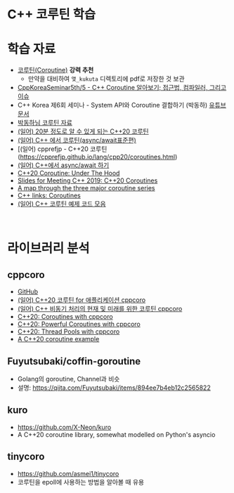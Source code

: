 # C++ 코루틴 학습
  
# 학습 자료
- [코루틴(Coroutine)](https://kukuta.tistory.com/222 ) **강력 추천**
    - 만약을 대비하여 `앷_kukuta` 디렉토리에 pdf로 저장한 것 보관
- [CppKoreaSeminar5th/5 - C++ Coroutine 알아보기; 접근법, 컴파일러, 그리고 이슈](https://github.com/CppKorea/CppKoreaSeminar5th/tree/master/5%20-%20C%2B%2B%20Coroutine%20%EC%95%8C%EC%95%84%EB%B3%B4%EA%B8%B0%3B%20%EC%A0%91%EA%B7%BC%EB%B2%95%2C%20%EC%BB%B4%ED%8C%8C%EC%9D%BC%EB%9F%AC%2C%20%EA%B7%B8%EB%A6%AC%EA%B3%A0%20%EC%9D%B4%EC%8A%88 )
- C++ Korea 제6회 세미나 - System API와 Coroutine 결합하기 (박동하) [유튜브](https://youtu.be/F6E_cLOIe-U )  [문서](https://github.com/CppKorea/CppKoreaSeminar5th)
- [박동하님 코루틴 자료](https://github.com/luncliff/coroutine )
- [(일어) 20분 정도로 알 수 있게 되는 C++20 코루틴](https://www.slideshare.net/yohhoy/20c20)
- [(일어) C++ 에서 코루틴(async/await표준편)](https://qiita.com/tan-y/items/ae54153ec3eb42f80638 )
- [(일어) cpprefjp - C++20 코루틴(https://cpprefjp.github.io/lang/cpp20/coroutines.html)
- [(일어) C++에서 async/await 하기](https://qiita.com/tan-y/items/6033ab9e7298999bf214)
- [C++20 Coroutine: Under The Hood](http://www.vishalchovatiya.com/cpp20-coroutine-under-the-hood/ )
- [Slides for Meeting C++ 2019: C++20 Coroutines](https://meetingcpp.com/mcpp/slides/2019/C20%20Coroutines.pdf)
- [A map through the three major coroutine series](https://devblogs.microsoft.com/oldnewthing/?p=105178 )
- [C++ links: Coroutines](https://gist.github.com/MattPD/9b55db49537a90545a90447392ad3aeb)
- [(일어) C++ 코루틴 예제 코드 모음](https://qiita.com/yohhoy/items/aeb3c01d02d0f640c067 ) 
     
   
<br>  
     
# 라이브러리 분석
   
## cppcoro  
- [GitHub](https://github.com/lewissbaker/cppcoro )
- [(일어) C++20 코루틴 for 애플리케이션 cppcoro](https://qiita.com/Fuyutsubaki/items/a4c9921587ce53d95e55 )
- [(일어) C++ 비동기 처리의 현재 및 미래를 위한 코루틴 cppcoro](https://qiita.com/Fuyutsubaki/items/d02a68d42a022661cfd6 )
- [C++20: Coroutines with cppcoro](http://www.modernescpp.com/index.php/c-20-coroutines-with-cppcoro )
- [C++20: Powerful Coroutines with cppcoro](http://www.modernescpp.com/index.php/c-20-coroutine-abstraction-with-cppcoro )
- [C++20: Thread Pools with cppcoro](http://www.modernescpp.com/index.php/c-20-thread-pools-with-cppcoro )
- [A C++20 coroutine example](https://mariusbancila.ro/blog/2020/06/22/a-cpp20-coroutine-example/ )
      
       
## Fuyutsubaki/coffin-goroutine 
- Golang의 goroutine, Channel과 비슷
- 설명: https://qiita.com/Fuyutsubaki/items/894ee7b4eb12c2565822
   
  
##  kuro 
- https://github.com/X-Neon/kuro 
- A C++20 coroutine library, somewhat modelled on Python's asyncio
    
     
## tinycoro  
- https://github.com/asmei1/tinycoro 
- 코루틴을 epoll에 사용하는 방법을 알아볼 때 유용  
  


  